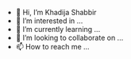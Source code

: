 - 👋 Hi, I’m Khadija Shabbir
- 👀 I’m interested in ...
- 🌱 I’m currently learning ...
- 💞️ I’m looking to collaborate on ...
- 📫 How to reach me ...

<!---
KShabb/KShabb is a ✨ special ✨ repository because its `README.md` (this file) appears on your GitHub profile.
You can click the Preview link to take a look at your changes.
--->
